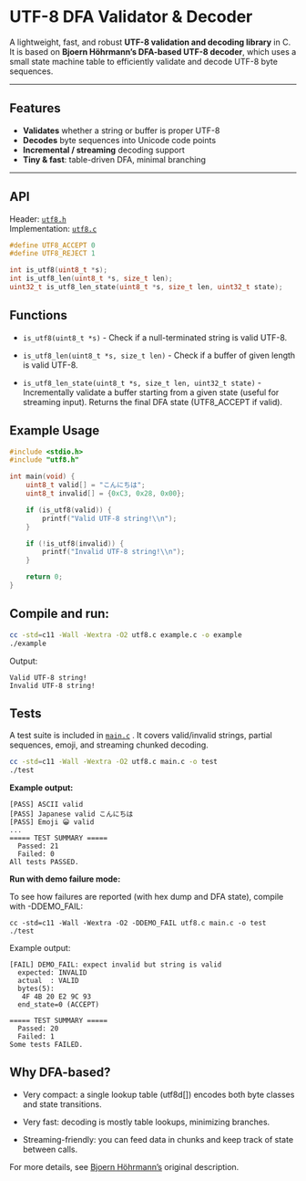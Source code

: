 
# UTF-8 DFA Validator & Decoder

A lightweight, fast, and robust **UTF-8 validation and decoding library** in C.  
It is based on **Bjoern Höhrmann’s DFA-based UTF-8 decoder**, which uses a small state machine table to efficiently validate and decode UTF-8 byte sequences.

---

## Features

- **Validates** whether a string or buffer is proper UTF-8
- **Decodes** byte sequences into Unicode code points
- **Incremental / streaming** decoding support
- **Tiny & fast**: table-driven DFA, minimal branching

---

## API

Header: [`utf8.h`](utf8.h)  
Implementation: [`utf8.c`](utf8.c)

```c
#define UTF8_ACCEPT 0
#define UTF8_REJECT 1

int is_utf8(uint8_t *s);
int is_utf8_len(uint8_t *s, size_t len);
uint32_t is_utf8_len_state(uint8_t *s, size_t len, uint32_t state);
```

## Functions
- `is_utf8(uint8_t *s)` - Check if a null-terminated string is valid UTF-8.

- `is_utf8_len(uint8_t *s, size_t len)` - Check if a buffer of given length is valid UTF-8.

- `is_utf8_len_state(uint8_t *s, size_t len, uint32_t state)` - Incrementally validate a buffer starting from a given state (useful for streaming input). Returns the final DFA state (UTF8_ACCEPT if valid).

## Example Usage
```c
#include <stdio.h>
#include "utf8.h"

int main(void) {
    uint8_t valid[] = "こんにちは";
    uint8_t invalid[] = {0xC3, 0x28, 0x00};

    if (is_utf8(valid)) {
        printf("Valid UTF-8 string!\\n");
    }

    if (!is_utf8(invalid)) {
        printf("Invalid UTF-8 string!\\n");
    }

    return 0;
}
```
## Compile and run:

```bash
cc -std=c11 -Wall -Wextra -O2 utf8.c example.c -o example
./example
```

Output:

```
Valid UTF-8 string!
Invalid UTF-8 string!
```

## Tests
A test suite is included in [`main.c`](main.c)  .   It covers valid/invalid strings, partial sequences, emoji, and streaming chunked decoding.

```bash
cc -std=c11 -Wall -Wextra -O2 utf8.c main.c -o test
./test
```
**Example output:**

```
[PASS] ASCII valid
[PASS] Japanese valid こんにちは
[PASS] Emoji 😀 valid
...
===== TEST SUMMARY =====
  Passed: 21
  Failed: 0
All tests PASSED.
```

**Run with demo failure mode:**

To see how failures are reported (with hex dump and DFA state), compile with -DDEMO_FAIL:

```
cc -std=c11 -Wall -Wextra -O2 -DDEMO_FAIL utf8.c main.c -o test
./test
```

Example output:

```
[FAIL] DEMO_FAIL: expect invalid but string is valid
  expected: INVALID
  actual  : VALID
  bytes(5):
   4F 4B 20 E2 9C 93
  end_state=0 (ACCEPT)

===== TEST SUMMARY =====
  Passed: 20
  Failed: 1
Some tests FAILED.
```
## Why DFA-based?
- Very compact: a single lookup table (utf8d[]) encodes both byte classes and state transitions.

- Very fast: decoding is mostly table lookups, minimizing branches.

- Streaming-friendly: you can feed data in chunks and keep track of state between calls.

For more details, see [Bjoern Höhrmann’s](https://bjoern.hoehrmann.de/utf-8/decoder/dfa/) original description.
